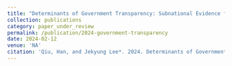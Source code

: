 ```yaml
---
title: "Determinants of Government Transparency: Subnational Evidence from China."
collection: publications
category: paper_under_review
permalink: /publication/2024-government-transparency
date: 2024-02-12
venue: 'NA'
citation: 'Qiu, Han, and Jekyung Lee*. 2024. Determinants of Government Transparency: Subnational Evidence from China.'
---
```

